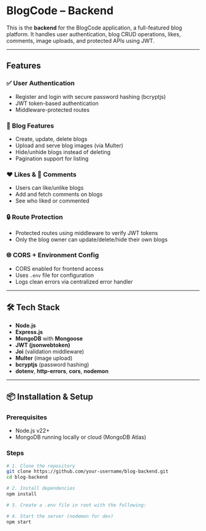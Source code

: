 # BlogCode – Backend

This is the **backend** for the BlogCode application, a full-featured blog platform. It handles user authentication, blog CRUD operations, likes, comments, image uploads, and protected APIs using JWT.

---

## Features

### ✅ User Authentication
- Register and login with secure password hashing (bcryptjs)
- JWT token-based authentication
- Middleware-protected routes

### 📝 Blog Features
- Create, update, delete blogs
- Upload and serve blog images (via Multer)
- Hide/unhide blogs instead of deleting
- Pagination support for listing

### ❤️ Likes & 💬 Comments
- Users can like/unlike blogs
- Add and fetch comments on blogs
- See who liked or commented

### 🔒 Route Protection
- Protected routes using middleware to verify JWT tokens
- Only the blog owner can update/delete/hide their own blogs

### 🌐 CORS + Environment Config
- CORS enabled for frontend access
- Uses `.env` file for configuration
- Logs clean errors via centralized error handler

---

## 🛠️ Tech Stack

- **Node.js**
- **Express.js**
- **MongoDB** with **Mongoose**
- **JWT (jsonwebtoken)**
- **Joi** (validation middleware)
- **Multer** (image upload)
- **bcryptjs** (password hashing)
- **dotenv**, **http-errors**, **cors**, **nodemon**

---


## 📦 Installation & Setup

### Prerequisites
- Node.js v22+
- MongoDB running locally or cloud (MongoDB Atlas)

### Steps

```bash
# 1. Clone the repository
git clone https://github.com/your-username/blog-backend.git
cd blog-backend

# 2. Install dependencies
npm install

# 3. Create a .env file in root with the following:

# 4. Start the server (nodemon for dev)
npm start